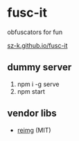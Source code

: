 # fusc-it

obfuscators for fun

[sz-k.github.io/fusc-it](https://sz-k.github.io/fusc-it/)

## dummy server

1. npm i -g serve
2. npm start

## vendor libs

- [reimg](https://github.com/gillyb/reimg) (MIT)

